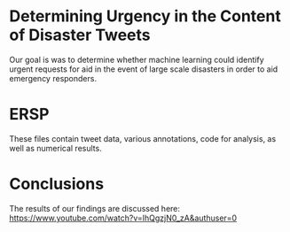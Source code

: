 # Determining Urgency in the Content of Disaster Tweets
Our goal is was to determine whether machine learning could identify urgent requests for aid in the event of large scale disasters in order to aid emergency responders. 

# ERSP
These files contain tweet data, various annotations, code for analysis, as well as numerical results.

# Conclusions
The results of our findings are discussed here: 
https://www.youtube.com/watch?v=IhQgzjN0_zA&authuser=0 
